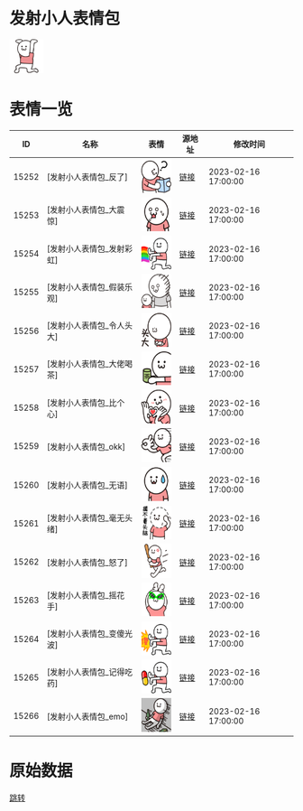 # 发射小人表情包

<img src="./cover.png" height="60" alt="cover" />

# 表情一览

|ID|名称|表情|源地址|修改时间|
|----|----|----|----|----|
|15252|[发射小人表情包_反了]|<img src="./pic/015252_%5B发射小人表情包_反了%5D.png" height="60" alt="反了"/>|[链接](https://i0.hdslb.com/bfs/garb/f93613fe9e6b70bf5f6524ca411b61aa32c4c79b.png)|2023-02-16 17:00:00|
|15253|[发射小人表情包_大震惊]|<img src="./pic/015253_%5B发射小人表情包_大震惊%5D.png" height="60" alt="大震惊"/>|[链接](https://i0.hdslb.com/bfs/garb/66766fa10526d293ad98e8b2f4bc245ce3a30abe.png)|2023-02-16 17:00:00|
|15254|[发射小人表情包_发射彩虹]|<img src="./pic/015254_%5B发射小人表情包_发射彩虹%5D.png" height="60" alt="发射彩虹"/>|[链接](https://i0.hdslb.com/bfs/garb/776525369b1ab77706281b384572772a49e82832.png)|2023-02-16 17:00:00|
|15255|[发射小人表情包_假装乐观]|<img src="./pic/015255_%5B发射小人表情包_假装乐观%5D.png" height="60" alt="假装乐观"/>|[链接](https://i0.hdslb.com/bfs/garb/b4b9cf88a20d0eac84dc8d470a259f8f634ce94c.png)|2023-02-16 17:00:00|
|15256|[发射小人表情包_令人头大]|<img src="./pic/015256_%5B发射小人表情包_令人头大%5D.png" height="60" alt="令人头大"/>|[链接](https://i0.hdslb.com/bfs/garb/e87a97f3b99f4a859602225bbcabf65a397d19cd.png)|2023-02-16 17:00:00|
|15257|[发射小人表情包_大佬喝茶]|<img src="./pic/015257_%5B发射小人表情包_大佬喝茶%5D.png" height="60" alt="大佬喝茶"/>|[链接](https://i0.hdslb.com/bfs/garb/ee98a066a66b73018acd8d60572d5a5240746242.png)|2023-02-16 17:00:00|
|15258|[发射小人表情包_比个心]|<img src="./pic/015258_%5B发射小人表情包_比个心%5D.png" height="60" alt="比个心"/>|[链接](https://i0.hdslb.com/bfs/garb/7eb9654df93f465f625947200ea6853698df7b61.png)|2023-02-16 17:00:00|
|15259|[发射小人表情包_okk]|<img src="./pic/015259_%5B发射小人表情包_okk%5D.png" height="60" alt="okk"/>|[链接](https://i0.hdslb.com/bfs/garb/5c98861cc23e7a3a6d7b35e077354ba60032671c.png)|2023-02-16 17:00:00|
|15260|[发射小人表情包_无语]|<img src="./pic/015260_%5B发射小人表情包_无语%5D.png" height="60" alt="无语"/>|[链接](https://i0.hdslb.com/bfs/garb/e3371f3fd91b42b419450c717dbefec72be29d29.png)|2023-02-16 17:00:00|
|15261|[发射小人表情包_毫无头绪]|<img src="./pic/015261_%5B发射小人表情包_毫无头绪%5D.png" height="60" alt="毫无头绪"/>|[链接](https://i0.hdslb.com/bfs/garb/7ea87e53dd5d58d21ae14ce8a631bdbef311a9c6.png)|2023-02-16 17:00:00|
|15262|[发射小人表情包_怒了]|<img src="./pic/015262_%5B发射小人表情包_怒了%5D.png" height="60" alt="怒了"/>|[链接](https://i0.hdslb.com/bfs/garb/164fc170cacce6590e3061792cb1190d55370749.png)|2023-02-16 17:00:00|
|15263|[发射小人表情包_摇花手]|<img src="./pic/015263_%5B发射小人表情包_摇花手%5D.png" height="60" alt="摇花手"/>|[链接](https://i0.hdslb.com/bfs/garb/3de9bd86734b9204b7ae4c1b2b9694733a026709.png)|2023-02-16 17:00:00|
|15264|[发射小人表情包_变傻光波]|<img src="./pic/015264_%5B发射小人表情包_变傻光波%5D.png" height="60" alt="变傻光波"/>|[链接](https://i0.hdslb.com/bfs/garb/db58bcc23f8b79a6be893169e88d4ee660198e7d.png)|2023-02-16 17:00:00|
|15265|[发射小人表情包_记得吃药]|<img src="./pic/015265_%5B发射小人表情包_记得吃药%5D.png" height="60" alt="记得吃药"/>|[链接](https://i0.hdslb.com/bfs/garb/acecd302e7fc6d3efc899c2f264beda94c7f4693.png)|2023-02-16 17:00:00|
|15266|[发射小人表情包_emo]|<img src="./pic/015266_%5B发射小人表情包_emo%5D.png" height="60" alt="emo"/>|[链接](https://i0.hdslb.com/bfs/garb/7a8fc6ea7a88fbec4e27df112ede981bbba2ec9d.png)|2023-02-16 17:00:00|

# 原始数据

[跳转](./raw.json)

